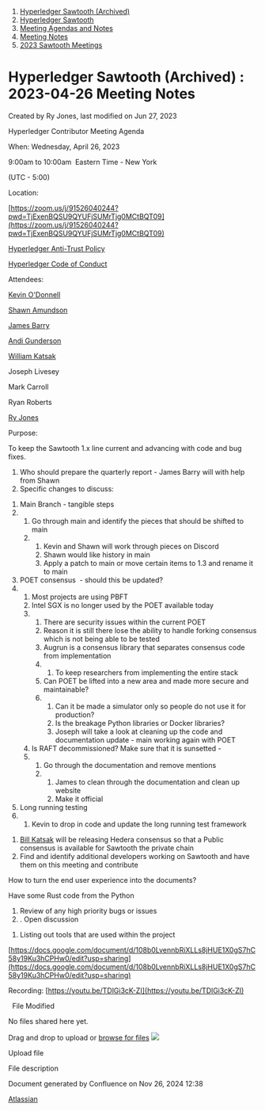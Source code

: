 1. [Hyperledger Sawtooth (Archived)](index.html)
2. [Hyperledger Sawtooth](Hyperledger-Sawtooth_20152342.html)
3. [Meeting Agendas and Notes](Meeting-Agendas-and-Notes_20154206.html)
4. [Meeting Notes](Meeting-Notes_20156244.html)
5. [2023 Sawtooth Meetings](2023-Sawtooth-Meetings_20156333.html)

# Hyperledger Sawtooth (Archived) : 2023-04-26 Meeting Notes

Created by Ry Jones, last modified on Jun 27, 2023

Hyperledger Contributor Meeting Agenda

When: Wednesday, April 26, 2023 

9:00am to 10:00am  Eastern Time - New York

(UTC - 5:00) 

Location:

[https://zoom.us/j/91526040244?pwd=TjExenBQSU9QYUFjSUMrTjg0MCtBQT09](https://zoom.us/j/91526040244?pwd=TjExenBQSU9QYUFjSUMrTjg0MCtBQT09)

[Hyperledger Anti-Trust Policy](https://lf-hyperledger.atlassian.net/wiki/display/HYP/Hyperledger+AntiTrust+Policy)

[Hyperledger Code of Conduct](https://lf-hyperledger.atlassian.net/wiki/display/HYP/Hyperledger+Code+of+Conduct)

Attendees:

[Kevin O'Donnell](https://lf-hyperledger.atlassian.net/wiki/people/557058:78a23eba-27ce-4832-8ae4-d22c3b705e98?ref=confluence) 

[Shawn Amundson](https://lf-hyperledger.atlassian.net/wiki/people/557058:2e7d95e7-feba-4f98-9e87-ae7a151bcdc8?ref=confluence) 

[James Barry](https://lf-hyperledger.atlassian.net/wiki/people/5eac6d069ce9ee0b8957d517?ref=confluence)

[Andi Gunderson](https://lf-hyperledger.atlassian.net/wiki/people/5a62116ab12a51717aac433f?ref=confluence) 

[William Katsak](https://lf-hyperledger.atlassian.net/wiki/people/557058:b4ec0925-0ec6-4473-8808-669c8af3f950?ref=confluence) 

Joseph Livesey

Mark Carroll

Ryan Roberts

[Ry Jones](https://lf-hyperledger.atlassian.net/wiki/people/557058:078cecfc-fb17-4d9a-8759-b5b74efa6850?ref=confluence) 

Purpose:

To keep the Sawtooth 1.x line current and advancing with code and bug fixes. 

1. Who should prepare the quarterly report - James Barry will with help from Shawn
2. Specific changes to discuss:

<!--THE END-->

1. Main Branch - tangible steps
2. 1. Go through main and identify the pieces that should be shifted to main
   2. 1. Kevin and Shawn will work through pieces on Discord
      2. Shawn would like history in main
      3. Apply a patch to main or move certain items to 1.3 and rename it to main
3. POET consensus  - should this be updated?
4. 1. Most projects are using PBFT
   2. Intel SGX is no longer used by the POET available today
   3. 1. There are security issues within the current POET
      2. Reason it is still there lose the ability to handle forking consensus which is not being able to be tested
      3. Augrun is a consensus library that separates consensus code from implementation
      4. 1. To keep researchers from implementing the entire stack
      5. Can POET be lifted into a new area and made more secure and maintainable?
      6. 1. Can it be made a simulator only so people do not use it for production?
         2. Is the breakage Python libraries or Docker libraries?
         3. Joseph will take a look at cleaning up the code and documentation update - main working again with POET
   4. Is RAFT decommissioned? Make sure that it is sunsetted -
   5. 1. Go through the documentation and remove mentions
      2. 1. James to clean through the documentation and clean up website
         2. Make it official
5. Long running testing
6. 1. Kevin to drop in code and update the long running test framework

<!--THE END-->

1. [Bill Katsak](mailto:bill@taekion.com) will be releasing Hedera consensus so that a Public consensus is available for Sawtooth the private chain
2. Find and identify additional developers working on Sawtooth and have them on this meeting and contribute

How to turn the end user experience into the documents?

Have some Rust code from the Python

1. Review of any high priority bugs or issues
2. . Open discussion

<!--THE END-->

1. Listing out tools that are used within the project

[https://docs.google.com/document/d/108b0LvennbRiXLLs8jHUE1X0gS7hC58y19Ku3hCPHw0/edit?usp=sharing](https://docs.google.com/document/d/108b0LvennbRiXLLs8jHUE1X0gS7hC58y19Ku3hCPHw0/edit?usp=sharing)

Recording: [https://youtu.be/TDlGi3cK-ZI](https://youtu.be/TDlGi3cK-ZI)

  File Modified

No files shared here yet.

Drag and drop to upload or [browse for files]() ![](images/icons/wait.gif)

Upload file

File description

Document generated by Confluence on Nov 26, 2024 12:38

[Atlassian](http://www.atlassian.com/)
